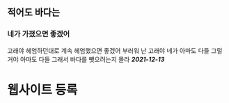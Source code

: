
## 적어도 바다는 ##
### 네가 가졌으면 좋겠어 ###

고래야 헤엄하던대로
계속 헤엄했으면 좋겠어
부러워 난 고래야 네가
아마도 다들 그럴거야 아마도 다들 그래서
바다를 뺏으려는지 몰라
___2021-12-13___
# 웹사이트 등록 #
